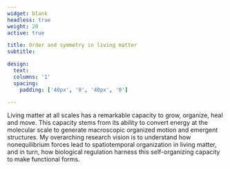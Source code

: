 ```yaml
---
widget: blank
headless: true
weight: 20
active: true

title: Order and symmetry in living matter
subtitle:

design:
  text: 
  columns: '1'
  spacing:
    padding: ['40px', '0', '40px', '0']

---
```


 Living matter at all scales has a remarkable capacity to grow, organize, heal and move. This capacity stems from its ability to convert energy at the molecular scale to generate macroscopic organized motion and emergent structures. My overarching research vision is to understand how nonequilibrium forces lead to spatiotemporal organization in living matter, and in turn, how biological regulation harness this self-organizing capacity to make functional forms.